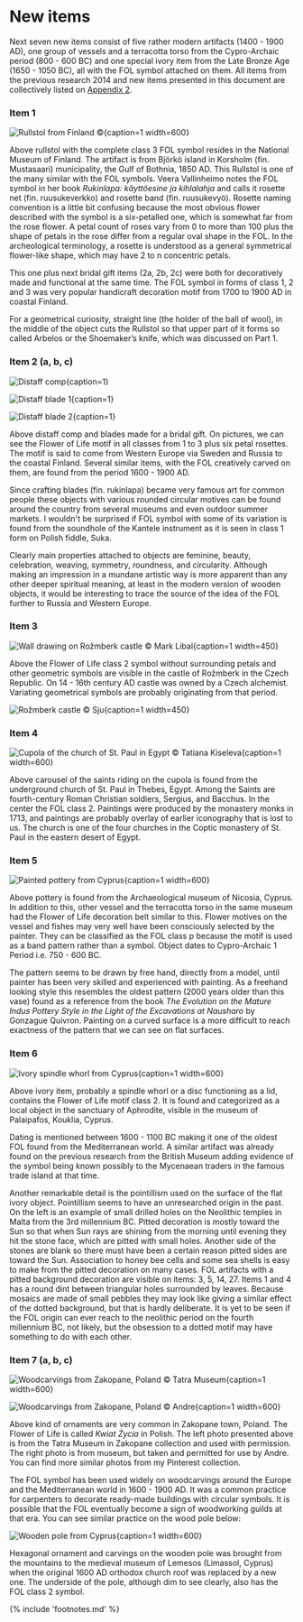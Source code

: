 <!-- pagewrapper -->
# New items

Next seven new items consist of five rather modern artifacts (1400 - 1900 AD), one group of vessels and a terracotta torso from the Cypro-Archaic period (800 - 600 BC) and one special ivory item from the Late Bronze Age (1650 - 1050 BC), all with the FOL symbol attached on them. All items from the previous research 2014 and new items presented in this document are collectively listed on [Appendix 2](appendix2.md).

<!-- nopb -->

### Item 1

![Rullstol from Finland © ](/media/rullstol.jpg){caption=1 width=600}

Above rullstol with the complete class 3 FOL symbol resides in the National Museum of Finland. The artifact is from Björkö island in Korsholm (fin. Mustasaari) municipality, the Gulf of Bothnia, 1850 AD.  This Rullstol is one of the many similar with the FOL symbols. Veera Vallinheimo notes the FOL symbol in her book *Rukinlapa: käyttöesine ja kihlalahja*<!-- cite author="Veera Vallinheimo" title="Rukinlapa: käyttöesine ja kihlalahja" date="1967" location="" type="book" href="#" --> and calls it rosette net (fin. ruusukeverkko) and rosette band (fin. ruusukevyö). Rosette naming convention is a little bit confusing because the most obvious flower described with the symbol is a six-petalled one, which is somewhat far from the rose flower. A petal count of roses vary from 0 to more than 100<!-- cite author="marinrose.org" title="Dozens of wonderful single roses" date="" location="" type="website" href="http://www.marinrose.org/singleroses.html" --> plus the shape of  petals in the rose differ from a regular oval shape in the FOL. In the archeological terminology, a rosette is understood as a general symmetrical flower-like shape, which may have 2 to n concentric petals.

<!--In hebrew the rose and the lily were called with a same name *shoshana* which also might have-->

This one plus next bridal gift items (2a, 2b, 2c) were both for decoratively made and functional at the same time. The FOL symbol in forms of class 1, 2 and 3 was very popular handicraft decoration motif from 1700 to 1900 AD in coastal Finland.

For a geometrical curiosity, straight line (the holder of the ball of wool), in the middle of the object cuts the Rullstol so that upper part of it forms so called Arbelos or the Shoemaker’s knife<!-- cite author="wikipedia.org" title="Arbelos" date="" location="" type="website" href="https://en.wikipedia.org/wiki/Arbelos" -->, which was discussed on Part 1.


<!-- endnopb -->
<!-- nopb -->

### Item 2 (a, b, c)

![Distaff comp](/media/distaff-comp.jpg){caption=1}

![Distaff blade 1](/media/distaff-blade-1.jpg){caption=1}

![Distaff blade 2](/media/distaff-blade-2.jpg){caption=1}

Above distaff comp and blades made for a bridal gift. On pictures, we can see the Flower of Life motif in all classes from 1 to 3 plus six petal rosettes. The motif is said to come from Western Europe via Sweden and Russia to the coastal Finland. Several similar items, with the FOL creatively carved on them, are found from the period 1600 - 1900 AD.

Since crafting blades (fin. rukinlapa) became very famous art for common people these objects with various rounded circular motives can be found around the country from several museums and even outdoor summer markets. I wouldn't be surprised if FOL symbol with some of its variation is found from the soundhole of the Kantele instrument as it is seen in class 1 form on Polish fiddle, Suka<!-- cite author="wikipedia.org" title="Suka biłgorajska" date="" location="" type="website" href="https://pl.wikipedia.org/wiki/Suka_bi%C5%82gorajska" -->.

Clearly main properties attached to objects are feminine, beauty, celebration, weaving, symmetry, roundness, and circularity. Although making an impression in a mundane artistic way is more apparent than any other deeper spiritual meaning, at least in the modern version of wooden objects, it would be interesting to trace the source of the idea of the FOL further to Russia and Western Europe.

<!-- endnopb -->
<!-- nopb -->

### Item 3

![Wall drawing on Rožmberk castle © Mark Libal](/media/rozmberk-castle-wall.jpg){caption=1 width=450}

Above the Flower of Life class 2 symbol without surrounding petals and other geometric symbols are visible in the castle of Rožmberk<!-- cite author="wikipedia.org" title="Rožmberk Castle" date="" location="" type="website" href="https://en.wikipedia.org/wiki/Ro%C5%BEmberk_Castle" --> in the Czech Republic. On 14 - 16th century AD castle was owned by a Czech alchemist. Variating geometrical symbols are probably originating from that period.

![Rožmberk castle © Sju](/media/rozmberk-castle.jpg){caption=1 width=450}

<!-- endnopb -->
<!-- nopb -->

### Item 4

![Cupola of the church of St. Paul in Egypt © Tatiana Kiseleva](/media/coptic-church-cupola.jpg){caption=1 width=600}

Above carousel of the saints riding on the cupola is found from the underground church of St. Paul<!-- cite author="wikipedia.org" title="Paul of Thebes" date="" location="" type="website" href="https://en.wikipedia.org/wiki/Paul_of_Thebes" --> in Thebes, Egypt. Among the Saints are fourth-century Roman Christian soldiers, Sergius, and Bacchus<!-- cite author="wikipedia.org" title="Sergius and Bacchus" date="" location="" type="website" href="https://en.wikipedia.org/wiki/Sergius_and_Bacchus" -->. In the center the FOL class 2. Paintings were produced by the monastery monks in 1713, and paintings are probably overlay of earlier iconography that is lost to us. The church is one of the four churches in the Coptic monastery of St. Paul in the eastern desert of Egypt<!-- cite author="wikipedia.org" title="Monastery of Saint Paul the Anchorite" date="" location="" type="website" href="https://en.wikipedia.org/wiki/Monastery_of_Saint_Paul_the_Anchorite" --><!-- cite author="touregypt.net" title="The Monastery of St. Paul In Egypt's Eastern Desert" date="" location="" type="website" href="http://www.touregypt.net/featurestories/stpaul.htm" --><!-- cite author="claremont.edu" title="Dayr Anba Bula - Claremont Coptic Encyclopedia" date="" location="" type="website" href="http://ccdl.libraries.claremont.edu/cdm/ref/collection/cce/id/2128" -->.

<!-- endnopb -->
<!-- nopb -->

### Item 5

![Painted pottery from Cyprus](/media/painted-pottery.jpg){caption=1 width=600}

Above pottery is found from the Archaeological museum of Nicosia<!-- cite author="gov.cy" title="Cyprus Museum, Lefkosia" date="" location="" type="website" href="http://www.mcw.gov.cy/mcw/DA/DA.nsf/0/67084F17382CF201C2257199001FE4AD?OpenDocument" -->, Cyprus. In addition to this, other vessel and the terracotta torso in the same museum had the Flower of Life decoration belt similar to this. Flower motives on the vessel and fishes may very well have been consciously selected by the painter. They can be classified as the FOL class p because the motif is used as a band pattern rather than a symbol. Object dates to Cypro-Archaic 1 Period i.e. 750 - 600 BC.

The pattern seems to be drawn by free hand, directly from a model, until painter has been very skilled and experienced with painting. As a freehand looking style this resembles the oldest pattern (2000 years older than this vase) found as a reference from the book *The Evolution on the Mature Indus Pottery Style in the Light of the Excavations at Nausharo* by Gonzague Quivron<!-- cite author="Gonzague Quivron" title="The Evolution on the Mature Indus Pottery Style in the Light of the Excavations at Nausharo, Pakistan" date="2000" location="" type="article" href="https://www.academia.edu/12459285/The_Evolution_on_the_Indus_Pottery_Style" -->. Painting on a curved surface is a more difficult to reach exactness of the pattern that we can see on flat surfaces.

<!-- endnopb -->
<!-- nopb -->

### Item 6

![Ivory spindle whorl from Cyprus](/media/ivory-whorl.jpg){caption=1 width=600}

Above ivory item, probably a spindle whorl or a disc functioning as a lid, contains the Flower of Life motif class 2. It is found and categorized as a local object in the sanctuary of Aphrodite, visible in the museum of Palaipafos, Kouklia, Cyprus.

Dating is mentioned between 1600 - 1100 BC making it one of the oldest FOL found from the Mediterranean world. A similar artifact was already found on the previous research from the British Museum adding evidence of the symbol being known possibly to the Mycenaean traders in the famous trade island at that time.

Another remarkable detail is the pointillism used on the surface of the flat ivory object. Pointillism seems to have an unresearched origin in the past. On the left is an example of small drilled holes on the Neolithic temples in Malta from the 3rd millennium BC. Pitted decoration is mostly toward the Sun so that when Sun rays are shining from the morning until evening they hit the stone face, which are pitted with small holes. Another side of the stones are blank so there must have been a certain reason pitted sides are toward the Sun. Association to honey bee cells and some sea shells is easy to make from the pitted decoration on many cases. FOL artifacts with a pitted background decoration are visible on items: 3, 5, 14, 27. Items 1 and 4 has a round dint between triangular holes surrounded by leaves. Because mosaics are made of small pebbles they may look like giving a similar effect of the dotted background, but that is hardly deliberate. It is yet to be seen if the FOL origin can ever reach to the neolithic period on the fourth millennium BC, not likely, but the obsession to a dotted motif may have something to do with each other.

<!-- endnopb -->
<!-- nopb -->

### Item 7 (a, b, c)

![Woodcarvings from Zakopane, Poland © Tatra Museum](/media/kwiat-zycia-zakopane-1.png){caption=1 width=600}

![Woodcarvings from Zakopane, Poland © Andre](/media/zakopane-kwiatu-zycia.jpg){caption=1 width=600}

Above kind of ornaments are very common in Zakopane town, Poland. The Flower of Life is called *Kwiat Życia* in Polish. The left photo presented above is from the Tatra Museum in Zakopane collection and used with permission<!-- cite author="muzeumtatrzanskie.pl" title="Muzeum Tatrzanskie - Willa Oksza" date="" location="" type="website" href="http://www.muzeumtatrzanskie.pl/?strona%2Cdoc%2Cpol%2Cglowna%2C1376%2C0%2C842%2C1%2C1376%2Cant.html" -->. The right photo is from museum, but taken and permitted for use by Andre<!-- cite author="niemasciemy.wordpress.com" title="Wzory i ornamenty w domach góralskich a symbol kwiatu życia" date="" location="" type="website" href="https://niemasciemy.wordpress.com/2015/10/20/wzory-i-ornamenty-w-domach-goralskich-a-symbol-kwiatu-zycia/" -->. You can find more similar photos from my Pinterest collection<!-- cite author="Marko Manninen" title="Flower of Life Pinterest board" date="" location="" type="website" href="http://pinterest.com/markomanninen/flower-of-life-history/" -->.

The FOL symbol has been used widely on woodcarvings around the Europe and the Mediterranean world in 1600 - 1900 AD. It was a common practice for carpenters to decorate ready-made buildings with circular symbols. It is possible that the FOL eventually become a sign of woodworking guilds at that era. You can see similar practice on the wood pole below:

![Wooden pole from Cyprus](/media/wooden-pole.png){caption=1 width=600}

Hexagonal ornament and carvings on the wooden pole was brought from the mountains to the medieval museum of Lemesos (Limassol, Cyprus) when the original 1600 AD orthodox church roof was replaced by a new one. The underside of the pole, although dim to see clearly, also has the FOL class 2 symbol.

<!--

http://nowewici.pl/wzory-i-ornamenty-w-domach-goralskich-a-symbol-kwiatu-zycia/

http://www.rodzimawiara.org.pl/forum-rodzimej-wiary/15-filozofia-rodzimowiercza/1001-symbol-rodzimowiercow.html?start=18

-->

<!-- endnopb -->

<!-- endpagewrapper -->

{% include 'footnotes.md' %}
